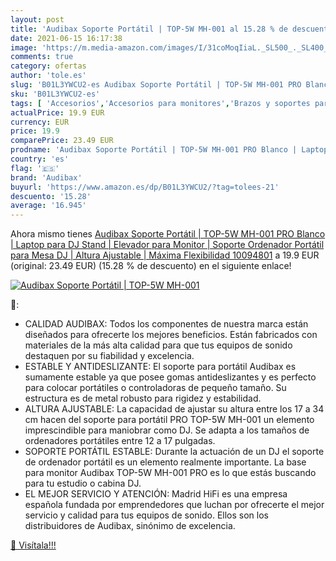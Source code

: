```yaml
---
layout: post
title: 'Audibax Soporte Portátil | TOP-5W MH-001 al 15.28 % de descuento'
date: 2021-06-15 16:17:38
image: 'https://m.media-amazon.com/images/I/31coMoqIiaL._SL500_._SL400_.jpg'
comments: true
category: ofertas
author: 'tole.es'
slug: 'B01L3YWCU2-es Audibax Soporte Portátil | TOP-5W MH-001 PRO Blanco |...'
sku: 'B01L3YWCU2-es'
tags: [ 'Accesorios','Accesorios para monitores','Brazos y soportes para monitores','Equipo de DJ y VJ','Informática','Instrumentos musicales','audibax','ordenador', ]
actualPrice: 19.9 EUR
currency: EUR
price: 19.9
comparePrice: 23.49 EUR
prodname: 'Audibax Soporte Portátil | TOP-5W MH-001 PRO Blanco | Laptop para DJ Stand | Elevador para Monitor | Soporte Ordenador Portátil para Mesa DJ | Altura Ajustable | Máxima Flexibilidad  10094801'
country: 'es'
flag: '🇪🇸'
brand: 'Audibax'
buyurl: 'https://www.amazon.es/dp/B01L3YWCU2/?tag=tolees-21'
descuento: '15.28'
average: '16.945'
---
```


Ahora mismo tienes [Audibax Soporte Portátil | TOP-5W MH-001 PRO Blanco | Laptop para DJ Stand | Elevador para Monitor | Soporte Ordenador Portátil para Mesa DJ | Altura Ajustable | Máxima Flexibilidad  10094801](https://www.amazon.es/dp/B01L3YWCU2/?tag=tolees-21) a 19.9 EUR (original: 23.49 EUR) (15.28 %  de descuento) en el siguiente enlace!

[![Audibax Soporte Portátil | TOP-5W MH-001](https://m.media-amazon.com/images/I/31coMoqIiaL._SL500_._SL400_.jpg)](https://www.amazon.es/dp/B01L3YWCU2/?tag=tolees-21)

🔎:

- CALIDAD AUDIBAX: Todos los componentes de nuestra marca están diseñados para ofrecerte los mejores beneficios. Están fabricados con materiales de la más alta calidad para que tus equipos de sonido destaquen por su fiabilidad y excelencia.
- ESTABLE Y ANTIDESLIZANTE: El soporte para portátil Audibax es sumamente estable ya que posee gomas antideslizantes y es perfecto para colocar portátiles o controladoras de pequeño tamaño. Su estructura es de metal robusto para rigidez y estabilidad.
- ALTURA AJUSTABLE: La capacidad de ajustar su altura entre los 17 a 34 cm hacen del soporte para portátil PRO TOP-5W MH-001 un elemento imprescindible para maniobrar como DJ. Se adapta a los tamaños de ordenadores portátiles entre 12 a 17 pulgadas.
- SOPORTE PORTÁTIL ESTABLE: Durante la actuación de un DJ el soporte de ordenador portátil es un elemento realmente importante. La base para monitor Audibax TOP-5W MH-001 PRO es lo que estás buscando para tu estudio o cabina DJ.
- EL MEJOR SERVICIO Y ATENCIÓN: Madrid HiFi es una empresa española fundada por emprendedores que luchan por ofrecerte el mejor servicio y calidad para tus equipos de sonido. Ellos son los distribuidores de Audibax, sinónimo de excelencia.

[🛒 Visítala!!!](https://www.amazon.es/dp/B01L3YWCU2/?tag=tolees-21)
